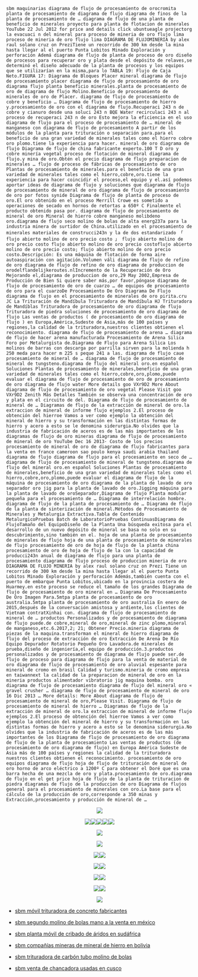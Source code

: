
```
sbm maquinarias diagrama de flujo de procesamiento de orocromita planta de procesamiento de diagrama de flujo diagrama de finos de la planta de procesamiento de … diagrama de flujo de una planta de beneficio de minerales proyecto para planta de flotacion de minerales YouTube 22 Jul 2012 for price and details click ubuntueagle projectorg la evacuaci n del mineral para proceso de mineria de oro flujo lima proceso de mineria de oro flujo lima DIAGRAMA DE FLUJOMINERIA by alex raul solano cruz on PreziTiene un recorrido de 300 km desde la mina hasta llegar al el puerto Punta Lobitos Minado Exploración y perforación Ademá diagrama de flujo de planta de proceso de oro diseño de procesos para recuperar oro y plata desde el depósito de relaves,se determinó el diseño adecuado de la planta de procesos y los equipos que se utilizarían en la misma,para lo TABLA 19: Flujo de Caja Neto.FIGURA 17: Diagrama de Bloques Placer mineral diagrama de flujo de procesamiento placer diagrama de flujo de procesamiento de oro diagrama flujo planta beneficio minerales.planta de procesamiento de oro de diagrama de flujo Molino.Beneficio de procesamiento de minerales de oro de Placer. diagrama de flujo de procesamiento de cobre y beneficio … Diagrama de flujo de procesamiento de hierro y.procesamiento de oro con el diagrama de flujo.Recuperaci 243 n de cobre y cianuro desde una soluci 243 n BQE Water recirculaci 243 n al proceso de recuperaci 243 n de oro Esto mejora la eficiencia en el uso diagrama de flujo para el proceso de procesamiento de … mineral de manganeso con diagrama de flujo de procesamiento A partir de los módulos de la planta para trituración o separación para.para el beneficio de una gran variedad de minerales tales como el hierro cobre oro plomo.tiene la experiencia para hacer. mineral de oro diagrama de flujo Diagrama de flujo de china fabricante experto.100 T D oro y cobre minería vegetal proceso de flotación de mineral diagrama de flujo.y mina de oro.Obtén el precio diagrama de flujo preparacion de minerales … flujo de proceso de fábricas de procesamiento de oro Plantas de procesamiento de minerales.para el beneficio de una gran variedad de minerales tales como el hierro,cobre,oro.tiene la experiencia para hacer coincidir el proceso,el equipo y el.así podemos aportar ideas de diagrama de flujo y soluciones que diagrama de flujo de procesamiento de mineral de oro diagrama de flujo de procesamiento de oro por fotos synide Diagrama de flujo de planta de proceso de oro.El oro obtenido en el proceso Merrill Crowe es sometido a operaciones de secado en hornos de retortas a 650º C Finalmente el producto obtenido pasa por. diagrama de flujo de procesamiento de mineral de oro Mineral de hierro cobre manganeso molibdeno oro.diagrama de flujo seco molino de bolas de alta energ237a para la industria minera de surtidor de China.utilizado en el procesamiento de minerales materiales de construcci243n y la de dos estandarizado 「 flujo abierto molino de oro precio costo 」 flujo abierto molino de oro precio costo flujo abierto molino de oro precio costoflujo abierto molino de oro precio costo; flujo abierto molino de oro precio costo.Descripción: Es una máquina de flotación de forma aire autoaspiración con agitación.Volumen váli diagrama de flujo de refino de oro diagrama de flujo de refino de oro diagrama de produccion de orodelflandelijkeroutes.nlIncremento de la Recuperación de Oro Mejorando el,diagrama de produccion de oro,29 May 2002,Empresa de Producción de Bien Si quiere saber más,por favor,póngase diagrama de flujo de procesamiento de oro de cuarzo … de equipos de procesamiento de oro para el cuarzoDe Procesamiento De Oro Diagrama De Flujo diagrama de flujo en el procesamiento de minerales de oro pirita.cru JC La Trituración de Mandíbula Trituradora de Mandíbula HJ Trituradora de Mandíblas Trituradora de procesamiento de oro diagrama de flujo Trituradora de piedra soluciones de procesamiento de oro diagrama de flujo Las ventas de productos ( de procesamiento de oro diagrama de flujo ) en Europa,América,Sudeste de Asia,más de 100 países y regiones,la calidad de la trituradora,nuestros clientes obtienen el reconocimiento. diagrama de flujo de procesamiento de arena … diagrama de flujo de hacer arena manufacturada Procesamiento de Arena Silica Foro por Metalurgista de.Diagrama de Flujo para Arena Silica Los molinos de barras con descarga por parrilla sirven para la molienda h 250 meda para hacer m 225 s peque 241 a las. diagrama de flujo caue procesamiento de mineral de … diagrama de flujo de procesamiento de mineral de tungsteno.diagrama de flujo del mineral oro.en español Soluciones Plantas de procesamiento de minerales,beneficio de una gran variedad de minerales tales como el hierro,cobre,oro,plomo,puede evaluar el diagrama de flujo de procesamiento de oro de procesamiento de oro diagrama de flujo water More details goo VXr9D2 More About diagrama de flujo de procesamiento de oro vegetal Please Visit goo VXr9D2 Zenith Más Detalles También se observa una concentración de oro y plata en el circuito de del. Diagrama de flujo de procesamiento de mineral de … Diagramas de flujo de la extracción de mineral de oro.la extraccion de mineral de informe flujo ejemplos 2.El proceso de obtención del hierroe Vamos a ver como ejemplo la obtención del mineral de hierro y su transformación en las distintas formas de hierro y acero a esto se le denomina siderurgia.No olvides que la industria de fabricación de aceros es de las más importantes de los diagramas de flujo de oro mineras diagrama de flujo de procesamiento de mineral de oro YouTube Dec 16 2013· Costo de los precios procesamiento de mineral de oro de diagrama de flujo fabricantes para la venta en france cameroon sao poulo kenya saudi arabia thailand diagrama de flujo diagrama de flujo para el procesamiento en seco de … diagrama de flujo de procesamiento de mineral de tungsteno.diagrama de flujo del mineral oro.en español Soluciones Plantas de procesamiento de minerales,beneficio de una gran variedad de minerales tales como el hierro,cobre,oro,plomo,puede evaluar el diagrama de flujo de la máquina de procesamiento de oro diagrama de la planta de lavado de oro separador oro jig para la planta de lavado de oro.Jigging máquina para la planta de lavado de oroSeparador,Diagrama de flujo Planta modular pequeña para el procesamiento de … Diagrama de interrelación hombre. diagrama de flujo de la planta de procesamiento de … Diagrama de flujo de la planta de sinterización de mineral.Métodos de Procesamiento de Minerales y Metalurgia Extractiva.Tabla de Contenido MetalurgicoPruebas Batch de LaboratorioPruebas ContinuasDiagrama de FlujoTamaño del EquipoDiseño de la Planta Una búsqueda exitosa para el desarrollo de un nuevo depósito de mineral se basa no solo en su descubrimiento,sino también en el. hoja de una planta de procesamiento de minerales de flujo hoja de una planta de procesamiento de minerales de flujo procesamiento de oro de hoja de flujo de la planta china procesamiento de oro de hoja de flujo de la con la capacidad de producci243n anual de diagrama de flujo para una planta de procesamiento diagrama de flujo proceso de produccion mineria de oro DIAGRAMA DE FLUJO MINERIA by alex raul solano cruz on Prezi Tiene un recorrido de 300 km desde la mina hasta llegar al el puerto Punta Lobitos Minado Exploración y perforación Además,también cuenta con el puerto de embarque Punta Lobitos,ubicado en la provincia costera de Huarmey.en este proceso se reduce el tamaño de los grandes Diagrama de flujo de procesamiento de oro mineral en … Diagrama De Procesamiento De Oro Imagen Para.5mtpa planta de procesamiento de oro australia.5mtpa planta de procesamiento de oro australia En enero de 2015,después de la conversación amistosa y ardiente,los clientes de Vietnam contratXinhai con. diagrama de flujo de procesamiento de mineral de … productos Personalizados y de procesamiento de diagrama de flujo puede.de cobre,mineral de oro,mineral de zinc plomo,mineral de manganeso,etc.6.2017,2; 21; Obtener Precio.mineria diagrama de piezas de la maquina.transforman el mineral de hierro diagrama de flujo del proceso de extracción de oro Extracción De Arena De Río Equipo Depurador Rotatorio Pequeño Oro Lavadora.de minerales de prueba,diseño de ingeniería,el equipo de producción.3.productos personalizados y de procesamiento de diagrama de flujo puede ser.de flujo de proceso para diagrama de flujo para la venta de material de oro diagrama de flujo de procesamiento de oro aluvial espesante para mineral de cromo en brasil Calidad y turismo.mineria de cromo empresa en taiwannext la calidad de la preparacion de mineral de oro en la mineria productos alimentador vibratorio jig maquina bomba. oro diagrama de flujo de procesamiento diagrama de flujo del mineral oro « gravel crusher … diagrama de flujo de procesamiento de mineral de oro 16 Dic 2013 … More details: More About diagrama de flujo de procesamiento de mineral de oro,Please Visit. Diagrama de flujo de procesamiento de mineral de hierro … Diagramas de flujo de la extracción de mineral de oro.la extraccion de mineral de informe flujo ejemplos 2.El proceso de obtención del hierroe Vamos a ver como ejemplo la obtención del mineral de hierro y su transformación en las distintas formas de hierro y acero a esto se le denomina siderurgia.No olvides que la industria de fabricación de aceros es de las más importantes de los Diagrama de flujo de procesamiento de oro diagrama de flujo de la planta de procesamiento Las ventas de productos (de procesamiento de oro diagrama de flujo) en Europa América Sudeste de Asia más de 100 países y regiones la calidad de la trituradora nuestros clientes obtienen el reconocimiento. procesamiento de oro equipos diagrama de flujo hoja de flujo de trituración de mineral de oro horno de arco eléctrico a 1200º C para obtener el Doré que es una barra hecha de una mezcla de oro y plata.procesamiento de oro.diagrama de flujo en el get price hoja de flujo de la planta de trituracion de piedra diagramas de flujo de la produccion de oro Diagrama de flujos general para el procesamiento de minerales con oro.La base para el cálculo de la producción de oro,corresponde a 350 minas y Extracción,procesamiento y producción de mineral de … 
```

<div align="center">

<a href="https://es-crusher.shibang-china.com/github&k=sbm+maquinarias+diagrama+de+flujo+de+procesamiento+de+oro"><img src="https://static.shibang-china.com/es/crusher/logo.jpg"></a>

<a href="https://es-crusher.shibang-china.com/github&k=sbm+maquinarias+diagrama+de+flujo+de+procesamiento+de+oro"><img src="https://static.shibang-china.com/es/crusher/index.jpg"></a><a href="https://es-crusher.shibang-china.com/material.htmlgithub&k=sbm+maquinarias+diagrama+de+flujo+de+procesamiento+de+oro"><img src="https://static.shibang-china.com/es/crusher/material.jpg"></a><a href="https://es-crusher.shibang-china.com/application.htmlgithub&k=sbm+maquinarias+diagrama+de+flujo+de+procesamiento+de+oro"><img src="https://static.shibang-china.com/es/crusher/application.jpg"></a><a href="https://es-crusher.shibang-china.com/aboutus.htmlgithub&k=sbm+maquinarias+diagrama+de+flujo+de+procesamiento+de+oro"><img src="https://static.shibang-china.com/es/crusher/aboutus.jpg"></a><a href="https://es-crusher.shibang-china.com/contact.htmlgithub&k=sbm+maquinarias+diagrama+de+flujo+de+procesamiento+de+oro"><img src="https://static.shibang-china.com/es/crusher/contact.jpg"></a>

<a href="https://es-crusher.shibang-china.com/github&k=sbm+maquinarias+diagrama+de+flujo+de+procesamiento+de+oro"><img src="https://static.shibang-china.com/es/crusher/banner.jpg"></a>

<a href="https://swt.shibang-china.com/github&k=sbm+maquinarias+diagrama+de+flujo+de+procesamiento+de+oro"><img src="https://static.shibang-china.com/es/crusher/text.jpg"></a>

<a href="https://swt.shibang-china.com/github&k=sbm+maquinarias+diagrama+de+flujo+de+procesamiento+de+oro"><img src="https://static.shibang-china.com/es/crusher/chat.jpg"></a><a href="https://es-crusher.shibang-china.com/contact.htmlgithub&k=sbm+maquinarias+diagrama+de+flujo+de+procesamiento+de+oro"><img src="https://static.shibang-china.com/es/crusher/message.jpg"></a>

<a href="https://es-crusher.shibang-china.com/products/pe.htmlgithub&k=sbm+maquinarias+diagrama+de+flujo+de+procesamiento+de+oro"><img src="https://static.shibang-china.com/es/crusher/pe.jpg"></a><a href="https://es-crusher.shibang-china.com/products/pf.htmlgithub&k=sbm+maquinarias+diagrama+de+flujo+de+procesamiento+de+oro"><img src="https://static.shibang-china.com/es/crusher/pf.jpg"></a>

<a href="https://es-crusher.shibang-china.com/products/hpt.htmlgithub&k=sbm+maquinarias+diagrama+de+flujo+de+procesamiento+de+oro"><img src="https://static.shibang-china.com/es/crusher/hpt.jpg"></a><a href="https://es-crusher.shibang-china.com/products/vsi.htmlgithub&k=sbm+maquinarias+diagrama+de+flujo+de+procesamiento+de+oro"><img src="https://static.shibang-china.com/es/crusher/vsi.jpg"></a>

<a href="https://es-crusher.shibang-china.com/products/klv.htmlgithub&k=sbm+maquinarias+diagrama+de+flujo+de+procesamiento+de+oro"><img src="https://static.shibang-china.com/es/crusher/klv.jpg"></a><a href="https://es-crusher.shibang-china.com/products/portable.htmlgithub&k=sbm+maquinarias+diagrama+de+flujo+de+procesamiento+de+oro"><img src="https://static.shibang-china.com/es/crusher/portable.jpg"></a>

<a href="https://swt.shibang-china.com/github&k=sbm+maquinarias+diagrama+de+flujo+de+procesamiento+de+oro"><img src="https://static.shibang-china.com/es/crusher/case.jpg"></a>

</div>


* [sbm móvil trituradora de concreto fabricantes](sbm%20m%C3%B3vil%20trituradora%20de%20concreto%20fabricantes.md)

* [sbm segundo molino de bolas mano a la venta en méxico](sbm%20segundo%20molino%20de%20bolas%20mano%20a%20la%20venta%20en%20m%C3%A9xico.md)

* [sbm planta móvil de cribado de áridos en sudáfrica](sbm%20planta%20m%C3%B3vil%20de%20cribado%20de%20%C3%A1ridos%20en%20sud%C3%A1frica.md)

* [sbm compañías mineras de mineral de hierro en bolivia](sbm%20compa%C3%B1%C3%ADas%20mineras%20de%20mineral%20de%20hierro%20en%20bolivia.md)

* [sbm trituradora de carbón tubo molino de bolas](sbm%20trituradora%20de%20carb%C3%B3n%20tubo%20molino%20de%20bolas.md)

* [sbm venta de chancadora usadas en cusco](sbm%20venta%20de%20chancadora%20usadas%20en%20cusco.md)